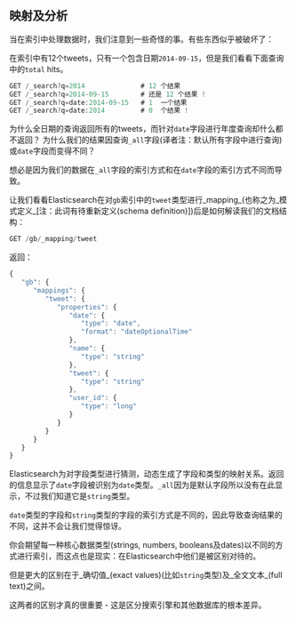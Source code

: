 ## 映射及分析

当在索引中处理数据时，我们注意到一些奇怪的事。有些东西似乎被破坏了：

在索引中有12个tweets，只有一个包含日期`2014-09-15`，但是我们看看下面查询中的`total` hits。

```javascript
GET /_search?q=2014              # 12 个结果
GET /_search?q=2014-09-15        # 还是 12 个结果 !
GET /_search?q=date:2014-09-15   # 1  一个结果
GET /_search?q=date:2014         # 0  个结果 !
```

为什么全日期的查询返回所有的tweets，而针对`date`字段进行年度查询却什么都不返回？
为什么我们的结果因查询`_all`字段(译者注：默认所有字段中进行查询)或`date`字段而变得不同？

想必是因为我们的数据在`_all`字段的索引方式和在`date`字段的索引方式不同而导致。

让我们看看Elasticsearch在对`gb`索引中的`tweet`类型进行_mapping_(也称之为_模式定义_[注：此词有待重新定义(schema definition)])后是如何解读我们的文档结构：

```javascript
GET /gb/_mapping/tweet
```

返回：

```javascript
{
   "gb": {
      "mappings": {
         "tweet": {
            "properties": {
               "date": {
                  "type": "date",
                  "format": "dateOptionalTime"
               },
               "name": {
                  "type": "string"
               },
               "tweet": {
                  "type": "string"
               },
               "user_id": {
                  "type": "long"
               }
            }
         }
      }
   }
}
```

Elasticsearch为对字段类型进行猜测，动态生成了字段和类型的映射关系。返回的信息显示了`date`字段被识别为`date`类型。`_all`因为是默认字段所以没有在此显示，不过我们知道它是`string`类型。

`date`类型的字段和`string`类型的字段的索引方式是不同的，因此导致查询结果的不同，这并不会让我们觉得惊讶。

你会期望每一种核心数据类型(strings, numbers, booleans及dates)以不同的方式进行索引，而这点也是现实：在Elasticsearch中他们是被区别对待的。

但是更大的区别在于_确切值_(exact values)(比如`string`类型)及_全文文本_(full text)之间。

这两者的区别才真的很重要 - 这是区分搜索引擎和其他数据库的根本差异。

